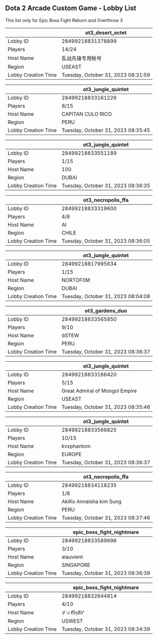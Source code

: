 ## Dota 2 Arcade Custom Game - Lobby List

This list only for Epic Boss Fight Reborn and Overthrow 3

|  | ot3_desert_octet |
| ------ | ------ |
| Lobby ID | 28499218831378899 |
| Players | 14/24 |
| Host Name | 乱战先锋专用帐号 |
| Region | USEAST |
| Lobby Creation Time | Tuesday, October 31, 2023 08:31:59 |


|  | ot3_jungle_quintet |
| ------ | ------ |
| Lobby ID | 28499218833161226 |
| Players | 8/15 |
| Host Name | CAPITAN CULO RICO |
| Region | PERU |
| Lobby Creation Time | Tuesday, October 31, 2023 08:35:45 |


|  | ot3_jungle_quintet |
| ------ | ------ |
| Lobby ID | 28499218833551189 |
| Players | 1/15 |
| Host Name | 100 |
| Region | DUBAI |
| Lobby Creation Time | Tuesday, October 31, 2023 08:36:35 |


|  | ot3_necropolis_ffa |
| ------ | ------ |
| Lobby ID | 28499218833319600 |
| Players | 4/8 |
| Host Name | AI |
| Region | CHILE |
| Lobby Creation Time | Tuesday, October 31, 2023 08:36:05 |


|  | ot3_jungle_quintet |
| ------ | ------ |
| Lobby ID | 28499218817995634 |
| Players | 1/15 |
| Host Name | NORTOF0M |
| Region | DUBAI |
| Lobby Creation Time | Tuesday, October 31, 2023 08:04:08 |


|  | ot3_gardens_duo |
| ------ | ------ |
| Lobby ID | 28499218833565850 |
| Players | 9/10 |
| Host Name | STEW |
| Region | PERU |
| Lobby Creation Time | Tuesday, October 31, 2023 08:36:37 |


|  | ot3_jungle_quintet |
| ------ | ------ |
| Lobby ID | 28499218833166420 |
| Players | 5/15 |
| Host Name | Great Admiral of Mongol Empire |
| Region | USEAST |
| Lobby Creation Time | Tuesday, October 31, 2023 08:35:46 |


|  | ot3_jungle_quintet |
| ------ | ------ |
| Lobby ID | 28499218833566825 |
| Players | 10/15 |
| Host Name | kvxphantom |
| Region | EUROPE |
| Lobby Creation Time | Tuesday, October 31, 2023 08:36:37 |


|  | ot3_necropolis_ffa |
| ------ | ------ |
| Lobby ID | 28499218834118235 |
| Players | 1/8 |
| Host Name | AkiKo Annaisha kim Sung |
| Region | PERU |
| Lobby Creation Time | Tuesday, October 31, 2023 08:37:46 |


|  | epic_boss_fight_nightmare |
| ------ | ------ |
| Lobby ID | 28499218833589696 |
| Players | 3/10 |
| Host Name | alauvient |
| Region | SINGAPORE |
| Lobby Creation Time | Tuesday, October 31, 2023 08:36:39 |


|  | epic_boss_fight_nightmare |
| ------ | ------ |
| Lobby ID | 28499218832644814 |
| Players | 4/10 |
| Host Name | ℒ☺ℓḯη∂їґ |
| Region | USWEST |
| Lobby Creation Time | Tuesday, October 31, 2023 08:34:39 |


